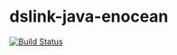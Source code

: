 # dslink-java-enocean

[![Build Status](https://drone.io/github.com/IOT-DSA/dslink-java-enocean/status.png)](https://drone.io/github.com/IOT-DSA/dslink-java-enocean/latest)
